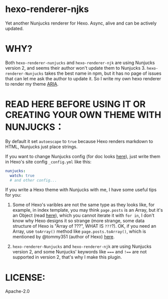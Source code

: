 hexo-renderer-njks
==================

Yet another Nunjucks renderer for Hexo. Async, alive and can be actively updated.

# WHY?

Both `hexo-renderer-nunjucks` and `hexo-renderer-njk` are using Nunjucks version 2, and seems their author won't update them to Nunjucks 3. `hexo-renderer-Nunjucks` takes the best name in npm, but it has no page of issues that can let me ask the author to update it. So I write my own hexo renderer to render my theme [ARIA](https://github.com/AlynxZhou/hexo-theme-aria).

# READ HERE BEFORE USING IT OR CREATING YOUR OWN THEME WITH NUNJUCKS：

By default it set `autoescape` to `true` because Hexo renders markdown to HTML, Nunjucks just place strings.

If you want to change Nunjucks config (for doc looks [here](https://mozilla.github.io/Nunjucks/cn/api.html#configure)), just write them in Hexo's site config `_config.yml` like this:

```yaml
nunjucks:
  watch: true
  # and other config...
```

If you write a Hexo theme with Nunjucks with me, I have some useful tips for you:

  1. Some of Hexo's varibles are not the same type as they looks like, for example, in index template, you may think `page.posts` is an Array, but it's an Object (read [here](https://hexo.io/docs/variables.html#Page-Variables)), which you cannot iterate it with `for in`, I don't know why Hexo designs it so strange (more strange, some data structure of Hexo is "Array of ???", WHAT IS `???`?). OK, if you need an Array, use `toArray()` method like `page.posts.toArray()`, which is mentioned by @tommy351 (author of Hexo) [here](https://github.com/hexojs/hexo/issues/232#issuecomment-42256839).

  2. `hexo-renderer-Nunjucks` and `hexo-renderer-njk` are using Nunjucks version 2, and some Nunjucks' keywords like `===` and `!==` are not supported in version 2, that's why I make this plugin.

# LICENSE:

Apache-2.0
